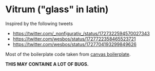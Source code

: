 # Vitrum ("glass" in latin)

Inspired by the following tweets

- https://twitter.com/_nonfigurativ_/status/1727322594570027343
- https://twitter.com/wesbos/status/1727722358465523721
- https://twitter.com/wesbos/status/1727704193299849626

Most of the boilerplate code taken from [canvas boilerplate](https://github.com/frectonz/canvas_boilerplate/).

**THIS MAY CONTAINE A LOT OF BUGS.**
